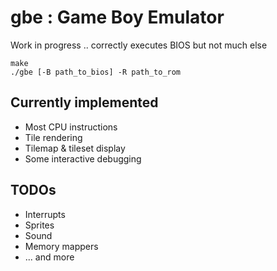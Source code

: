# gbe : Game Boy Emulator

Work in progress .. correctly executes BIOS but not much else 
````
make
./gbe [-B path_to_bios] -R path_to_rom
````

Currently implemented
---
- Most CPU instructions
- Tile rendering
- Tilemap & tileset display
- Some interactive debugging

TODOs
---
- Interrupts
- Sprites
- Sound
- Memory mappers
- ... and more
